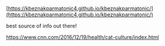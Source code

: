 [https://kbeznakparmatonic4.github.io/kbeznakparmatonic/](https://kbeznakparmatonic4.github.io/kbeznakparmatonic/)

best source of info out there! 

https://www.cnn.com/2016/12/19/health/cat-culture/index.html
